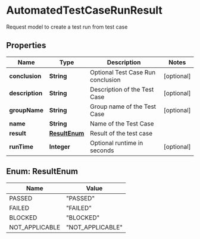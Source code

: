 

# AutomatedTestCaseRunResult

Request model to create a test run from test case

## Properties

Name | Type | Description | Notes
------------ | ------------- | ------------- | -------------
**conclusion** | **String** | Optional Test Case Run conclusion |  [optional]
**description** | **String** | Description of the Test Case |  [optional]
**groupName** | **String** | Group name of the Test Case |  [optional]
**name** | **String** | Name of the Test Case | 
**result** | [**ResultEnum**](#ResultEnum) | Result of the test case | 
**runTime** | **Integer** | Optional runtime in seconds |  [optional]



## Enum: ResultEnum

Name | Value
---- | -----
PASSED | &quot;PASSED&quot;
FAILED | &quot;FAILED&quot;
BLOCKED | &quot;BLOCKED&quot;
NOT_APPLICABLE | &quot;NOT_APPLICABLE&quot;



